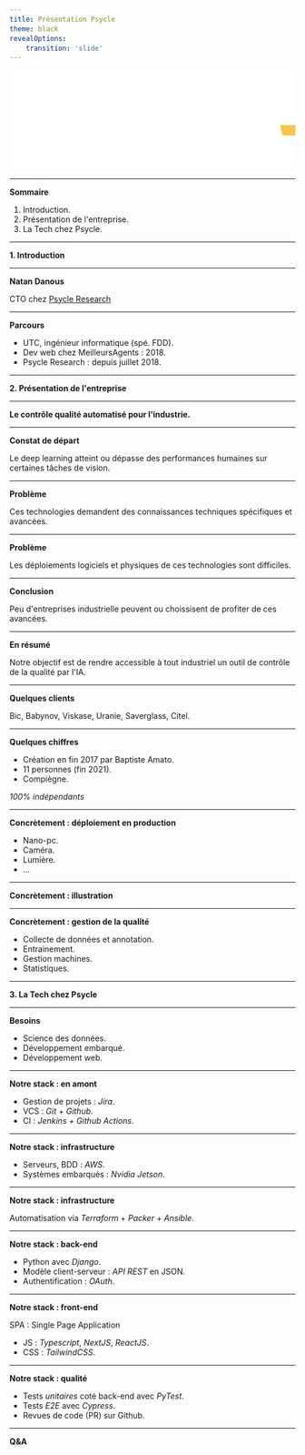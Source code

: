 ```yaml
---
title: Présentation Psycle
theme: black
revealOptions:
    transition: 'slide'
---
```


![](logo.svg)

---

**Sommaire**

1. Introduction.
2. Présentation de l'entreprise.
3. La Tech chez Psycle.
---

**1. Introduction**

---

**Natan Danous**

CTO chez [Psycle Research](https://psycle.io)

---

**Parcours**

* UTC, ingénieur informatique (spé. FDD).
* Dev web chez MeilleursAgents : 2018.
* Psycle Research : depuis juillet 2018.

---

**2. Présentation de l'entreprise**

---

**Le contrôle qualité automatisé pour l'industrie.**

---

**Constat de départ**

Le deep learning atteint ou dépasse des performances humaines sur certaines tâches de vision.

---

**Problème**

Ces technologies demandent des connaissances techniques spécifiques et avancées.

---

**Problème**

Les déploiements logiciels et physiques de ces technologies sont difficiles.

---

**Conclusion**

Peu d'entreprises industrielle peuvent ou choissisent de profiter de ces avancées. 

---

**En résumé**

Notre objectif est de rendre accessible à tout industriel un outil de contrôle de la qualité par l'IA.

---

**Quelques clients**

Bic, Babynov, Viskase, Uranie, Saverglass, Citel.

---

**Quelques chiffres**

* Création en fin 2017 par Baptiste Amato.
* 11 personnes (fin 2021).
* Compiègne.

*100% indépendants*

---

**Concrètement : déploiement en production**

* Nano-pc.
* Caméra.
* Lumière.
* ...

---

**Concrètement : illustration**

---

**Concrètement : gestion de la qualité**

* Collecte de données et annotation.
* Entrainement.
* Gestion machines.
* Statistiques.

---

**3. La Tech chez Psycle**

---

**Besoins**

* Science des données.
* Développement embarqué.
* Développement web.

---

**Notre stack : en amont**

* Gestion de projets : *Jira*.
* VCS : *Git* + *Github*.
* CI : *Jenkins + Github Actions*.

---

**Notre stack : infrastructure**

* Serveurs, BDD : *AWS*.
* Systèmes embarqués : *Nvidia Jetson*.

---

**Notre stack : infrastructure**

Automatisation via *Terraform* + *Packer* + *Ansible*.

---

**Notre stack : back-end**

* Python avec *Django*.
* Modèle client-serveur : *API REST* en JSON.
* Authentification : *OAuth*.

---

**Notre stack : front-end**

SPA : Single Page Application

* JS : *Typescript*, *NextJS*, *ReactJS*.
* CSS : *TailwindCSS*.

---

**Notre stack : qualité**

* Tests *unitaires* coté back-end avec *PyTest*.
* Tests *E2E* avec *Cypress*.
* Revues de code (PR) sur Github.

---

**Q&A**
